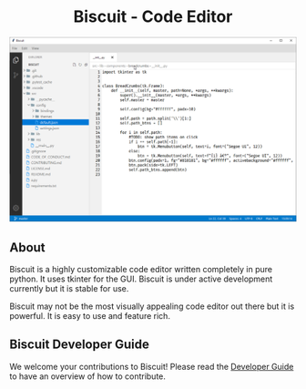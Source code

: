 <h1 align="center">
    <b>Biscuit</b> - Code Editor
</h1>
<p align="center">
    <img src="./.github/res/preview1.png" width=900/>
</p>

## About
Biscuit is a highly customizable code editor written completely in pure python. It uses tkinter for the GUI. Biscuit is under active development currently but it is stable for use. 

Biscuit may not be the most visually appealing code editor out there but it is powerful. It is easy to use and feature rich.

## Biscuit Developer Guide
We welcome your contributions to Biscuit! Please read the [Developer Guide](./CONTRIBUTING.md) to have an overview of how to contribute.
